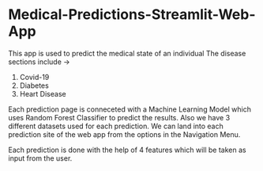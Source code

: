 # Medical-Predictions-Streamlit-Web-App

This app is used to predict the medical state of an individual
The disease sections include ->
1. Covid-19
2. Diabetes
3. Heart Disease 


Each prediction page is conneceted with a Machine Learning Model which uses Random Forest Classifier to predict the results.
Also we have 3 different datasets used for each prediction.
We can land into each prediction site of the web app from the options in the Navigation Menu.


Each prediction is done with the help of 4 features which will be taken as input from the user.
